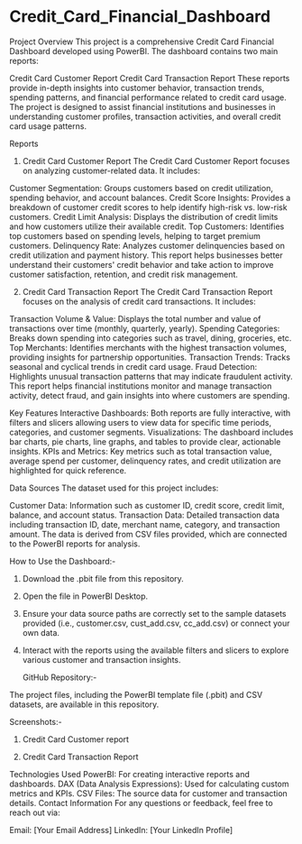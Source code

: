 # Credit_Card_Financial_Dashboard
Project Overview
This project is a comprehensive Credit Card Financial Dashboard developed using PowerBI. The dashboard contains two main reports:

Credit Card Customer Report
Credit Card Transaction Report
These reports provide in-depth insights into customer behavior, transaction trends, spending patterns, and financial performance related to credit card usage. The project is designed to assist financial institutions and businesses in understanding customer profiles, transaction activities, and overall credit card usage patterns.

Reports
1. Credit Card Customer Report
The Credit Card Customer Report focuses on analyzing customer-related data. It includes:

Customer Segmentation: Groups customers based on credit utilization, spending behavior, and account balances.
Credit Score Insights: Provides a breakdown of customer credit scores to help identify high-risk vs. low-risk customers.
Credit Limit Analysis: Displays the distribution of credit limits and how customers utilize their available credit.
Top Customers: Identifies top customers based on spending levels, helping to target premium customers.
Delinquency Rate: Analyzes customer delinquencies based on credit utilization and payment history.
This report helps businesses better understand their customers' credit behavior and take action to improve customer satisfaction, retention, and credit risk management.

2. Credit Card Transaction Report
The Credit Card Transaction Report focuses on the analysis of credit card transactions. It includes:

Transaction Volume & Value: Displays the total number and value of transactions over time (monthly, quarterly, yearly).
Spending Categories: Breaks down spending into categories such as travel, dining, groceries, etc.
Top Merchants: Identifies merchants with the highest transaction volumes, providing insights for partnership opportunities.
Transaction Trends: Tracks seasonal and cyclical trends in credit card usage.
Fraud Detection: Highlights unusual transaction patterns that may indicate fraudulent activity.
This report helps financial institutions monitor and manage transaction activity, detect fraud, and gain insights into where customers are spending.

Key Features
Interactive Dashboards: Both reports are fully interactive, with filters and slicers allowing users to view data for specific time periods, categories, and customer segments.
Visualizations: The dashboard includes bar charts, pie charts, line graphs, and tables to provide clear, actionable insights.
KPIs and Metrics: Key metrics such as total transaction value, average spend per customer, delinquency rates, and credit utilization are highlighted for quick reference.

Data Sources
The dataset used for this project includes:

Customer Data: Information such as customer ID, credit score, credit limit, balance, and account status.
Transaction Data: Detailed transaction data including transaction ID, date, merchant name, category, and transaction amount.
The data is derived from CSV files provided, which are connected to the PowerBI reports for analysis.

How to Use the Dashboard:-
1. Download the .pbit file from this repository.
2. Open the file in PowerBI Desktop.
3. Ensure your data source paths are correctly set to the sample datasets provided (i.e., customer.csv, cust_add.csv, cc_add.csv) or connect your own data.
4. Interact with the reports using the available filters and slicers to explore various customer and transaction insights.

   
   GitHub Repository:-
   
The project files, including the PowerBI template file (.pbit) and CSV datasets, are available in this repository.


Screenshots:-

1. Credit Card Customer report

   
3. Credit Card Transaction Report

Technologies Used
PowerBI: For creating interactive reports and dashboards.
DAX (Data Analysis Expressions): Used for calculating custom metrics and KPIs.
CSV Files: The source data for customer and transaction details.
Contact Information
For any questions or feedback, feel free to reach out via:

Email: [Your Email Address]
LinkedIn: [Your LinkedIn Profile]
